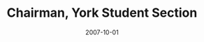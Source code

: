 ---
type: 'volunteer'
title: 'Chairman, York Student Section'
organisation: 'Audio Engineering Society'
date: 2007-10-01
enddate: 2008-07-01
---